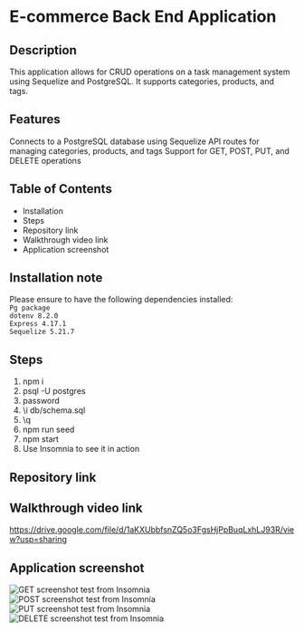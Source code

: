 # E-commerce Back End Application    
## Description  

This application allows for CRUD operations on a task management system using Sequelize and PostgreSQL. It supports categories, products, and tags.

## Features
Connects to a PostgreSQL database using Sequelize
API routes for managing categories, products, and tags
Support for GET, POST, PUT, and DELETE operations  

## Table of Contents    

* Installation    
* Steps   
* Repository link     
* Walkthrough video link       
* Application screenshot    

## Installation note    

Please ensure to have the following dependencies installed:    
`Pg package`  
`dotenv 8.2.0`  
`Express 4.17.1`   
`Sequelize 5.21.7`   

## Steps 
1. npm i   
2. psql -U postgres  
4. password  
5. \i db/schema.sql    
6. \q   
7. npm run seed 
8. npm start  
9. Use Insomnia to see it in action    

##  Repository link  




## Walkthrough video link

https://drive.google.com/file/d/1aKXUbbfsnZQ5o3FgsHjPpBuqLxhLJ93R/view?usp=sharing  

## Application screenshot  

![GET screenshot test from Insomnia](../E-CommerceBackEnd/Insomnia-test-images/GET.png)    
![POST screenshot test from Insomnia](../E-CommerceBackEnd/Insomnia-test-images/POST.png)  
![PUT screenshot test from Insomnia](../E-CommerceBackEnd/Insomnia-test-images/PUT.png)  
![DELETE screenshot test from Insomnia](../E-CommerceBackEnd/Insomnia-test-images/DELETE.png)  
 
